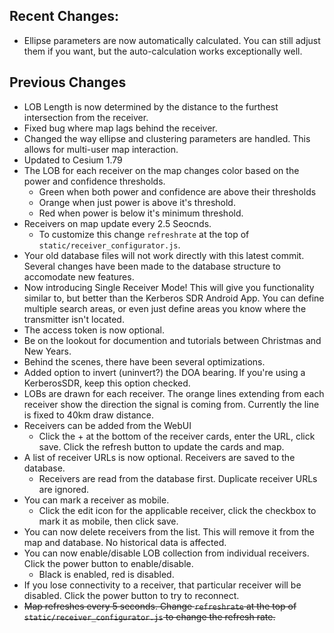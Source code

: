 ## Recent Changes:
- Ellipse parameters are now automatically calculated. You can still adjust them
if you want, but the auto-calculation works exceptionally well.

## Previous Changes
- LOB Length is now determined by the distance to the furthest intersection from
the receiver.
- Fixed bug where map lags behind the receiver.
- Changed the way ellipse and clustering parameters are handled. This allows for
multi-user map interaction.
- Updated to Cesium 1.79
- The LOB for each receiver on the map changes color based on the power and
  confidence thresholds.
    - Green when both power and confidence are above their thresholds
    - Orange when just power is above it's threshold.
    - Red when power is below it's minimum threshold.
- Receivers on map update every 2.5 Seocnds.
    - To customize this change `refreshrate` at the top of `static/receiver_configurator.js`.
- Your old database files will not work directly with this latest commit. Several changes have been made
  to the database structure to accomodate new features.
- Now introducing Single Receiver Mode! This will give you functionality similar to, but better than
  the Kerberos SDR Android App. You can define multiple search areas, or even just define areas you
  know where the transmitter isn't located.
- The access token is now optional.
- Be on the lookout for documention and tutorials between Christmas and New Years.
- Behind the scenes, there have been several optimizations.
- Added option to invert (uninvert?) the DOA bearing. If you're using a KerberosSDR,
  keep this option checked.
- LOBs are drawn for each receiver. The orange lines extending from each receiver
  show the direction the signal is coming from. Currently the line is fixed to 40km
  draw distance.
- Receivers can be added from the WebUI
    - Click the + at the bottom of the receiver cards, enter the URL, click save.
    Click the refresh button to update the cards and map.
- A list of receiver URLs is now optional. Receivers are saved to the database.
    - Receivers are read from the database first. Duplicate receiver URLs are ignored.
- You can mark a receiver as mobile.
    - Click the edit icon for the applicable receiver, click the checkbox to mark
      it as mobile, then click save.
- You can now delete receivers from the list. This will remove it from the map
and database. No historical data is affected.
- You can now enable/disable LOB collection from individual receivers.
Click the power button to enable/disable.
    - Black is enabled, red is disabled.
- If you lose connectivity to a receiver, that particular receiver will be disabled.
  Click the power button to try to reconnect.
- ~~Map refreshes every 5 seconds. Change `refreshrate` at the top of `static/receiver_configurator.js` to change the refresh rate.~~
